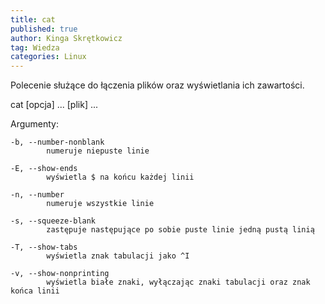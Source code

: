 ```yaml
---
title: cat
published: true
author: Kinga Skrętkowicz
tag: Wiedza
categories: Linux
---
```


Polecenie służące do łączenia plików oraz wyświetlania ich zawartości.  

cat [opcja] ... [plik] ...  

Argumenty:

    -b, --number-nonblank
            numeruje niepuste linie

    -E, --show-ends
            wyświetla $ na końcu każdej linii

    -n, --number
            numeruje wszystkie linie

    -s, --squeeze-blank
            zastępuje następujące po sobie puste linie jedną pustą linią

    -T, --show-tabs
            wyświetla znak tabulacji jako ^I

    -v, --show-nonprinting
            wyświetla białe znaki, wyłączając znaki tabulacji oraz znak końca linii

